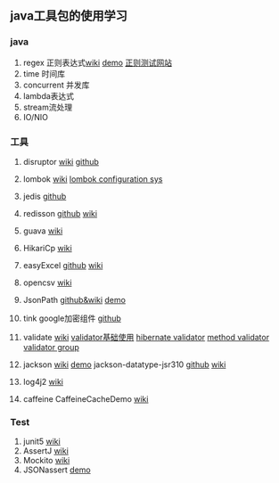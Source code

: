 ## java工具包的使用学习

### java
1. regex 正则表达式[wiki](https://docs.oracle.com/en/java/javase/11/docs/api/java.base/java/util/regex/Pattern.html) [demo](https://www.baeldung.com/regular-expressions-java) 
    [正则测试网站](https://regex101.com/)
2. time 时间库
3. concurrent 并发库
4. lambda表达式
5. stream流处理
6. IO/NIO

### 工具
1.  disruptor [wiki](https://lmax-exchange.github.io/disruptor/) [github](https://github.com/LMAX-Exchange/disruptor)
2.  lombok [wiki](https://projectlombok.org/features/all) [lombok configuration sys](https://projectlombok.org/features/configuration)
3.  jedis [github](https://github.com/redis/jedis)
5.  redisson [github](https://github.com/redisson/redisson/) [wiki](https://github.com/redisson/redisson/wiki/Table-of-Content)
6.  guava [wiki](https://github.com/google/guava/wiki)
7.  HikariCp [wiki](https://github.com/brettwooldridge/HikariCP)
8.  easyExcel [github](https://github.com/alibaba/easyexcel) [wiki](https://www.yuque.com/easyexcel/doc/easyexcel)
9.  opencsv [wiki](http://opencsv.sourceforge.net/)
10. JsonPath [github&wiki](https://github.com/json-path/JsonPath) [demo](https://www.baeldung.com/guide-to-jayway-jsonpath)
11. tink google加密组件 [github](https://github.com/google/tink)
12. validate [wiki](http://hibernate.org/validator/) 
        [validator基础使用](https://www.baeldung.com/javax-validation)
        [hibernate validator](https://www.baeldung.com/hibernate-validator-constraints)
        [method validator](https://www.baeldung.com/javax-validation-method-constraints)
        [validator group](https://www.baeldung.com/javax-validation-groups)
        
13. jackson [wiki](https://github.com/FasterXML/jackson-databind) [demo](https://www.baeldung.com/jackson)
    jackson-datatype-jsr310 [github](https://github.com/FasterXML/jackson-modules-java8) [wiki](https://github.com/FasterXML/jackson-modules-java8/tree/master/datetime)
14. log4j2 [wiki](https://logging.apache.org/log4j/2.x/manual/index.html)
15. caffeine CaffeineCacheDemo [wiki](https://github.com/ben-manes/caffeine/wiki)


### Test
1. junit5 [wiki](https://junit.org/junit5/docs/current/user-guide/)
2. AssertJ [wiki](https://assertj.github.io/doc/)
3. Mockito [wiki](https://site.mockito.org/)
4. JSONassert [demo](https://www.baeldung.com/jsonassert)
